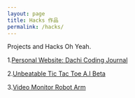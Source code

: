 ```yaml
---
layout: page
title: Hacks 作品
permalink: /hacks/
---
```


Projects and Hacks Oh Yeah.

1.[Personal Website: Dachi Coding Journal](http://dachicj.com)

2.[Unbeatable Tic Tac Toe A.I Beta](https://dachicoding.github.io/tictactoe)

3.[Video Monitor Robot Arm](https://github.com/DachiCoding/video_monitor_robot)






